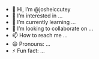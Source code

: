 - 👋 Hi, I’m @josheiccutey
- 👀 I’m interested in ...
- 🌱 I’m currently learning ...
- 💞️ I’m looking to collaborate on ...
- 📫 How to reach me ...
- 😄 Pronouns: ...
- ⚡ Fun fact: ...

<!---
josheiccutey/josheiccutey is a ✨ special ✨ repository because its `README.md` (this file) appears on your GitHub profile.
You can click the Preview link to take a look at your changes.
--->
